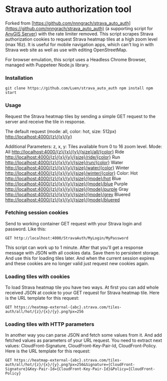 # Strava auto authorization tool

Forked from [https://github.com/nnngrach/strava_auto_auth](https://github.com/nnngrach/strava_auto_auth) (a supporting script for [AnyGIS Server](https://github.com/nnngrach/AnyGIS_server)) with the rate limiter removed. This script scrapes Strava authorization cookies to request Strava heatmap tiles at a high zoom level (max 16z). It is useful for mobile navigation apps, which can't log in with Strava web site as well as use with editing OpenStreetMap.

For browser emulation, this script uses a Headless Chrome Browser, managed with Puppeteer Node.js library.

### Installation

`git clone https://github.com/Luen/strava_auto_auth
npm install
npm start`

### Usage

Request the Strava heatmap tiles by sending a simple GET request to the server and receive the tile in response.

The default request (mode: all, color: hot, size: 512px)
[http://localhost:4000/{z}/{x}/{y}](http://68.183.65.138:5050/7/22/50/512/all/hot)

Additional Parameters:
z, x, y:
  Tiles available from 0 to 16 zoom level.
Mode:
  All [http://localhost:4000/{z}/{x}/{y}/{size}/all/{color}](http://68.183.65.138:5050/11/1856/1130/512/all/hot)
  Ride [http://localhost:4000/{z}/{x}/{y}/{size}/ride/{color}](http://68.183.65.138:5050/7/22/50/512/ride/hot)
  Run [http://localhost:4000/{z}/{x}/{y}/{size}/run/{color}](http://68.183.65.138:5050/7/22/50/512/run/hot)
  Water [http://localhost:4000/{z}/{x}/{y}/{size}/water/{color}](http://68.183.65.138:5050/7/22/50/512/water/hot)
  Winter [http://localhost:4000/{z}/{x}/{y}/{size}/winter/{color}](http://68.183.65.138:5050/7/22/50/512/winter/hot)
Color:
  Hot [http://localhost:4000/{z}/{x}/{y}/{size}/{mode}/hot](http://68.183.65.138:5050/7/22/50/512/all/hot)
  Blue [http://localhost:4000/{z}/{x}/{y}/{size}/{mode}/blue](http://68.183.65.138:5050/7/22/50/512/all/blue)
  Purple [http://localhost:4000/{z}/{x}/{y}/{size}/{mode}/purple](http://68.183.65.138:5050/7/22/50/512/all/purple)
  Gray [http://localhost:4000/{z}/{x}/{y}/{size}/{mode}/grey](http://68.183.65.138:5050/7/22/50/512/all/grey)
  Bluered [http://localhost:4000/{z}/{x}/{y}/{size}/{mode}/bluered](http://68.183.65.138:5050/7/22/50/512/all/bluered)


### Fetching session cookies


Send to working container GET request with your Strava login and password. Like this:

`GET http://localhost:4000/StravaAuth/MyLogin/MyPassword`

This script can work up to 1 minute. After that you'll get a response message with JSON with all cookies data. Save them to persistent storage. And use this for loading tiles later. And when the current session expires and these cookies are no longer valid just request new cookies again.


### Loading tiles with cookies

To load Strava heatmap tile you have two ways. At first you can add whole received JSON at cookie to your GET request for Strava heatmap tile. Here is the URL template for this request:

`GET https://heatmap-external-{abc}.strava.com/tiles-auth/all/hot/{z}/{x}/{y}.png?px=256`


### Loading tiles with HTTP parameters

In another way you can parse JSON and fetch some values from it. And add fetched values as parameters of your URL request. You need to extract next values: CloudFront-Signature, CloudFront-Key-Pair-Id, CloudFront-Policy. Here is the URL template for this request:

`GET https://heatmap-external-{abc}.strava.com/tiles-auth/all/hot/{z}/{x}/{y}.png?px=256&Signature={CloudFront-Signature}&Key-Pair-Id={CloudFront-Key-Pair-Id}&Policy={CloudFront-Policy}`
